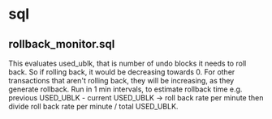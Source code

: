 # sql

## rollback_monitor.sql
This evaluates used_ublk, that is number of undo blocks it needs to roll back. So if rolling back, it would be decreasing towards 0. For other transactions that aren't rolling back, they will be increasing, as they generate rollback. Run in 1 min intervals, to estimate rollback time e.g. previous USED_UBLK - current USED_UBLK -> roll back rate per minute then divide roll back rate per minute / total USED_UBLK.
